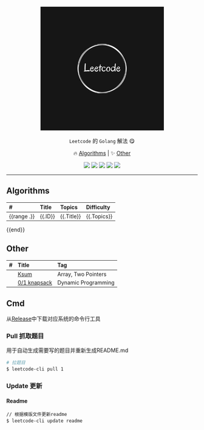 <p align="center">
    <a href="https://github.com/ljun20160606/leetcode"><img src="doc/leetcode.jpeg" width="325"/></a>
</p>

<p align="center"> <code>Leetcode</code> 的 <code>Golang</code> 解法 😋</p>
<p align="center">
    🔥 <a href="#algorithms">Algorithms</a> |
    ✨ <a href="#other">Other</a>
</p>

<p align="center">
    <a href="https://github.com/ljun20160606/leetcode/blob/master/LICENSE"><img src="https://img.shields.io/badge/license-MIT-blue.svg"></a>
    <a href="https://travis-ci.org/ljun20160606/leetcode"><img src="https://travis-ci.org/ljun20160606/leetcode.svg?branch=master"></a>
    <a href="https://codecov.io/gh/ljun20160606/leetcode"><img src="https://codecov.io/gh/ljun20160606/leetcode/branch/master/graph/badge.svg"></a>
    <a href="https://gitter.im/ljun20160606/leetcode?utm_source=badge&utm_medium=badge&utm_campaign=pr-badge&utm_content=badge"><img src="https://badges.gitter.im/ljun20160606/leetcode.svg"></a>
    <a href="http://commitizen.github.io/cz-cli"><img src="https://img.shields.io/badge/commitizen-friendly-brightgreen.svg"></a>
</p>

***

## Algorithms

| #    | Title                                                                      | Topics                                            | Difficulty |
| :--- | :------------------------------------------------------------------------- | :------------------------------------------------ | :----------|
{{range .}}|{{.ID}} | {{.Title}} | {{.Topics}} | {{.Difficulty}} |
{{end}}
## Other

| #    | Title                                                  | Tag                 |
| :--- | :----------------------------------------------------- | :------------------ |
|      | [Ksum](algorithms/other/ksum.go)                       | Array, Two Pointers |
|      | [0/1 knapsack](algorithms/other/knapsack%20problem.go) | Dynamic Programming |

## Cmd

从[Release](https://github.com/ljun20160606/leetcode/releases)中下载对应系统的命令行工具

### Pull 抓取题目

用于自动生成需要写的题目并重新生成README.md

```bash
# 拉题目
$ leetcode-cli pull 1
```

### Update 更新

#### Readme

```bash
// 根据模版文件更新readme
$ leetcode-cli update readme
```